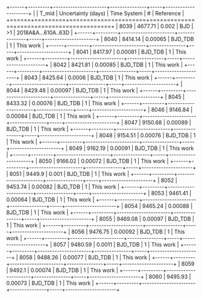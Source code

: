 +------+---------+----------------------+---------------+-----+---------------------+
|      |   T_mid |   Uncertainty (days) | Time System   | #   | Reference           |
+======+=========+======================+===============+=====+=====================+
| 8039 | 4677.71 |              0.002   | BJD           | >1  | 2018A&A...610A..63D |
+------+---------+----------------------+---------------+-----+---------------------+
| 8040 | 8414.14 |              0.00065 | BJD_TDB       | 1   | This work           |
+------+---------+----------------------+---------------+-----+---------------------+
| 8041 | 8417.97 |              0.00081 | BJD_TDB       | 1   | This work           |
+------+---------+----------------------+---------------+-----+---------------------+
| 8042 | 8421.81 |              0.00085 | BJD_TDB       | 1   | This work           |
+------+---------+----------------------+---------------+-----+---------------------+
| 8043 | 8425.64 |              0.0006  | BJD_TDB       | 1   | This work           |
+------+---------+----------------------+---------------+-----+---------------------+
| 8044 | 8429.48 |              0.00097 | BJD_TDB       | 1   | This work           |
+------+---------+----------------------+---------------+-----+---------------------+
| 8045 | 8433.32 |              0.00076 | BJD_TDB       | 1   | This work           |
+------+---------+----------------------+---------------+-----+---------------------+
| 8046 | 9146.84 |              0.00084 | BJD_TDB       | 1   | This work           |
+------+---------+----------------------+---------------+-----+---------------------+
| 8047 | 9150.68 |              0.00089 | BJD_TDB       | 1   | This work           |
+------+---------+----------------------+---------------+-----+---------------------+
| 8048 | 9154.51 |              0.00076 | BJD_TDB       | 1   | This work           |
+------+---------+----------------------+---------------+-----+---------------------+
| 8049 | 9162.19 |              0.00091 | BJD_TDB       | 1   | This work           |
+------+---------+----------------------+---------------+-----+---------------------+
| 8050 | 9166.02 |              0.00072 | BJD_TDB       | 1   | This work           |
+------+---------+----------------------+---------------+-----+---------------------+
| 8051 | 9449.9  |              0.001   | BJD_TDB       | 1   | This work           |
+------+---------+----------------------+---------------+-----+---------------------+
| 8052 | 9453.74 |              0.00082 | BJD_TDB       | 1   | This work           |
+------+---------+----------------------+---------------+-----+---------------------+
| 8053 | 9461.41 |              0.00064 | BJD_TDB       | 1   | This work           |
+------+---------+----------------------+---------------+-----+---------------------+
| 8054 | 9465.24 |              0.00088 | BJD_TDB       | 1   | This work           |
+------+---------+----------------------+---------------+-----+---------------------+
| 8055 | 9469.08 |              0.00097 | BJD_TDB       | 1   | This work           |
+------+---------+----------------------+---------------+-----+---------------------+
| 8056 | 9476.75 |              0.00092 | BJD_TDB       | 1   | This work           |
+------+---------+----------------------+---------------+-----+---------------------+
| 8057 | 9480.59 |              0.0011  | BJD_TDB       | 1   | This work           |
+------+---------+----------------------+---------------+-----+---------------------+
| 8058 | 9488.26 |              0.00077 | BJD_TDB       | 1   | This work           |
+------+---------+----------------------+---------------+-----+---------------------+
| 8059 | 9492.1  |              0.00074 | BJD_TDB       | 1   | This work           |
+------+---------+----------------------+---------------+-----+---------------------+
| 8060 | 9495.93 |              0.00073 | BJD_TDB       | 1   | This work           |
+------+---------+----------------------+---------------+-----+---------------------+